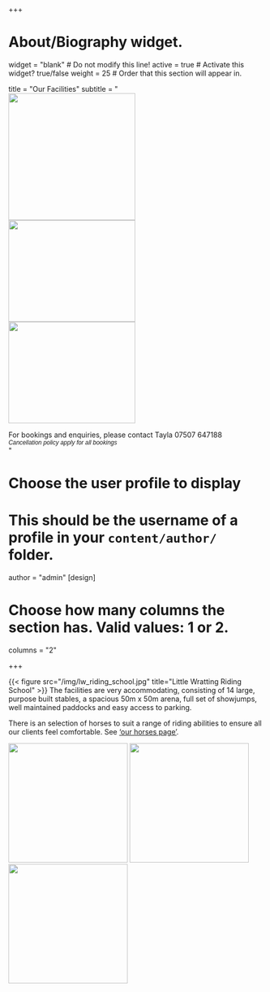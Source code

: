 +++
# About/Biography widget.
widget = "blank"  # Do not modify this line!
active = true  # Activate this widget? true/false
weight = 25  # Order that this section will appear in.

title = "Our Facilities"
subtitle = "<br /><img src='/img/NewLogoFB.png' width='250px' /><br /><a href='/img/facilities/stables_view1.jpg' data-lightbox='stables' data-title='Stables'><img width='250' height='200' src='/img/facilities/stables_view1.jpg' /></a><br /><a href='/img/facilities/arena_view1.jpg' data-lightbox='arena1' data-title='Arena'><img width='250' height='200' src='/img/facilities/arena_view1.jpg' /></a><div class='alertbox'> For bookings and enquiries, please contact Tayla 07507 647188<br /><span style='font: italic normal 85% sans-serif;'>Cancellation policy apply for all bookings</span></div>"

# Choose the user profile to display
# This should be the username of a profile in your `content/author/` folder.
author = "admin"
[design]
  # Choose how many columns the section has. Valid values: 1 or 2.
  columns = "2"

+++

{{< figure src="/img/lw_riding_school.jpg" title="Little Wratting Riding School" >}}
The facilities are very accommodating, consisting of 14 large, purpose built stables, a spacious 50m x 50m arena, full set of showjumps, well maintained paddocks and easy access to parking.

There is an selection of horses to suit a range of riding abilities to ensure all our clients feel comfortable. See <a href="../media/our_horses/">‘our horses page’</a>.

<a style="display:inline-block;" width='235' height='235'  href='/img/facilities/arena_view2.jpg' data-lightbox='arena2' data-title='Arena'><img width='235' height='235' src='/img/facilities/arena_view2.jpg' /></a>&nbsp;<a style="display:inline-block;" width='235' height='235'  href='/img/facilities/arena_view3.jpg' data-lightbox='arena3' data-title='Arena'><img width='235' height='235' src='/img/facilities/arena_view3.jpg' /></a>&nbsp;<a style="display:inline-block;" width='235' height='235'  href='/img/facilities/paddock.jpg' data-lightbox='paddock' data-title='Paddocks'><img width='235' height='235' src='/img/facilities/paddock.jpg' /></a>
